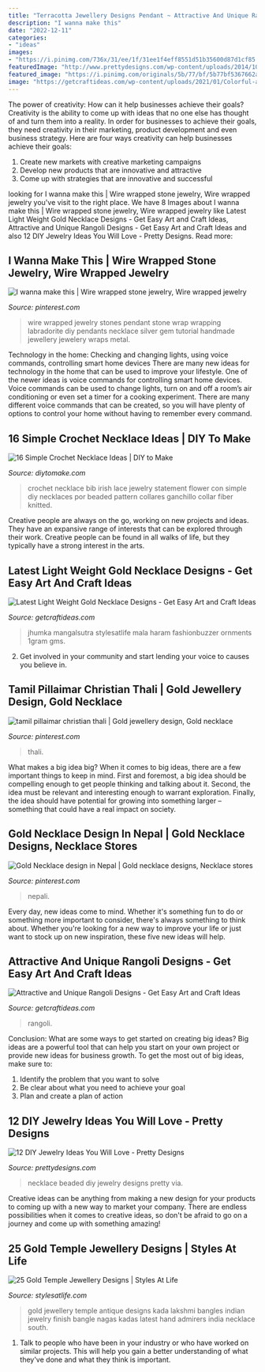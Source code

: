 ```yaml
---
title: "Terracotta Jewellery Designs Pendant ~ Attractive And Unique Rangoli Designs"
description: "I wanna make this"
date: "2022-12-11"
categories:
- "ideas"
images:
- "https://i.pinimg.com/736x/31/ee/1f/31ee1f4eff8551d51b35600d87d1cf85.jpg"
featuredImage: "http://www.prettydesigns.com/wp-content/uploads/2014/10/Beaded-Necklace.jpg"
featured_image: "https://i.pinimg.com/originals/5b/77/bf/5b77bf5367662a240a5918cb5fa664e9.jpg"
image: "https://getcraftideas.com/wp-content/uploads/2021/01/Colorful-attractive-and-unique-rangoli-design-for-festivals23.jpg"
---
```



The power of creativity: How can it help businesses achieve their goals?
Creativity is the ability to come up with ideas that no one else has thought of and turn them into a reality. In order for businesses to achieve their goals, they need creativity in their marketing, product development and even business strategy. Here are four ways creativity can help businesses achieve their goals: 
1. Create new markets with creative marketing campaigns 
2. Develop new products that are innovative and attractive 
3. Come up with strategies that are innovative and successful 

	

		
looking for I wanna make this | Wire wrapped stone jewelry, Wire wrapped jewelry you've visit to the right place. We have 8 Images about I wanna make this | Wire wrapped stone jewelry, Wire wrapped jewelry like Latest Light Weight Gold Necklace Designs - Get Easy Art and Craft Ideas, Attractive and Unique Rangoli Designs - Get Easy Art and Craft Ideas and also 12 DIY Jewelry Ideas You Will Love - Pretty Designs. Read more:
		
    
## I Wanna Make This | Wire Wrapped Stone Jewelry, Wire Wrapped Jewelry

<img loading=lazy src="https://i.pinimg.com/originals/5b/77/bf/5b77bf5367662a240a5918cb5fa664e9.jpg" onerror="this.onerror=null;this.src='https://tse4.mm.bing.net/th?id=OIP.AK5FLpEPkB0mL5YP6tHyTgHaJ4&amp;pid=15.1';" alt="I wanna make this | Wire wrapped stone jewelry, Wire wrapped jewelry">

_Source: pinterest.com_

>wire wrapped jewelry stones pendant stone wrap wrapping labradorite diy pendants necklace silver gem tutorial handmade jewellery jewelery wraps metal. 

	

Technology in the home: Checking and changing lights, using voice commands, controlling smart home devices
There are many new ideas for technology in the home that can be used to improve your lifestyle. One of the newer ideas is voice commands for controlling smart home devices. Voice commands can be used to change lights, turn on and off a room’s air conditioning or even set a timer for a cooking experiment. There are many different voice commands that can be created, so you will have plenty of options to control your home without having to remember every command.

    
## 16 Simple Crochet Necklace Ideas | DIY To Make

<img loading=lazy src="http://www.diytomake.com/wp-content/uploads/2016/03/crochet-necklace-design.jpg" onerror="this.onerror=null;this.src='https://tse2.mm.bing.net/th?id=OIP.BVrkAQ5tIyvh10Jgp_V_XAHaJ8&amp;pid=15.1';" alt="16 Simple Crochet Necklace Ideas | DIY to Make">

_Source: diytomake.com_

>crochet necklace bib irish lace jewelry statement flower con simple diy necklaces por beaded pattern collares ganchillo collar fiber knitted. 

	

Creative people are always on the go, working on new projects and ideas. They have an expansive range of interests that can be explored through their work. Creative people can be found in all walks of life, but they typically have a strong interest in the arts.

    
## Latest Light Weight Gold Necklace Designs - Get Easy Art And Craft Ideas

<img loading=lazy src="https://getcraftideas.com/wp-content/uploads/2020/06/Latest-light-weight-gold-necklace-designs4.jpg" onerror="this.onerror=null;this.src='https://tse4.mm.bing.net/th?id=OIP.5xtrB28WAtp3ZrJDyLR1YQAAAA&amp;pid=15.1';" alt="Latest Light Weight Gold Necklace Designs - Get Easy Art and Craft Ideas">

_Source: getcraftideas.com_

>jhumka mangalsutra stylesatlife mala haram fashionbuzzer ornments 1gram gms. 

	

2. Get involved in your community and start lending your voice to causes you believe in.

    
## Tamil Pillaimar Christian Thali | Gold Jewellery Design, Gold Necklace

<img loading=lazy src="https://i.pinimg.com/736x/31/ee/1f/31ee1f4eff8551d51b35600d87d1cf85.jpg" onerror="this.onerror=null;this.src='https://tse3.mm.bing.net/th?id=OIP.leIwf5Nz66AkHWulXAKScQHaJ3&amp;pid=15.1';" alt="tamil pillaimar christian thali | Gold jewellery design, Gold necklace">

_Source: pinterest.com_

>thali. 

	

What makes a big idea big?
When it comes to big ideas, there are a few important things to keep in mind. First and foremost, a big idea should be compelling enough to get people thinking and talking about it. Second, the idea must be relevant and interesting enough to warrant exploration. Finally, the idea should have potential for growing into something larger – something that could have a real impact on society.

    
## Gold Necklace Design In Nepal | Gold Necklace Designs, Necklace Stores

<img loading=lazy src="https://i.pinimg.com/736x/51/3b/b1/513bb12c8b9842a9faa73c60e358eab9.jpg" onerror="this.onerror=null;this.src='https://tse1.mm.bing.net/th?id=OIP.r-aIC-dhRAN6pgCe8gD_NgHaLH&amp;pid=15.1';" alt="Gold Necklace design in Nepal | Gold necklace designs, Necklace stores">

_Source: pinterest.com_

>nepali. 

	

Every day, new ideas come to mind. Whether it's something fun to do or something more important to consider, there's always something to think about. Whether you're looking for a new way to improve your life or just want to stock up on new inspiration, these five new ideas will help.

    
## Attractive And Unique Rangoli Designs - Get Easy Art And Craft Ideas

<img loading=lazy src="https://getcraftideas.com/wp-content/uploads/2021/01/Colorful-attractive-and-unique-rangoli-design-for-festivals23.jpg" onerror="this.onerror=null;this.src='https://tse4.mm.bing.net/th?id=OIP.7Ew7JLhl5yPKMWLBc19s7gHaEI&amp;pid=15.1';" alt="Attractive and Unique Rangoli Designs - Get Easy Art and Craft Ideas">

_Source: getcraftideas.com_

>rangoli. 

	

Conclusion: What are some ways to get started on creating big ideas?
Big ideas are a powerful tool that can help you start on your own project or provide new ideas for business growth. To get the most out of big ideas, make sure to:
1. Identify the problem that you want to solve
2. Be clear about what you need to achieve your goal
3. Plan and create a plan of action

    
## 12 DIY Jewelry Ideas You Will Love - Pretty Designs

<img loading=lazy src="http://www.prettydesigns.com/wp-content/uploads/2014/10/Beaded-Necklace.jpg" onerror="this.onerror=null;this.src='https://tse2.mm.bing.net/th?id=OIP.la4BwIkvWSzL9F_HxgvRuAHaKS&amp;pid=15.1';" alt="12 DIY Jewelry Ideas You Will Love - Pretty Designs">

_Source: prettydesigns.com_

>necklace beaded diy jewelry designs pretty via. 

	

Creative ideas can be anything from making a new design for your products to coming up with a new way to market your company. There are endless possibilities when it comes to creative ideas, so don't be afraid to go on a journey and come up with something amazing!

    
## 25 Gold Temple Jewellery Designs | Styles At Life

<img loading=lazy src="https://s-media-cache-ak0.pinimg.com/originals/2f/80/37/2f8037a1f36d5411c25358cdbed439f4.jpg" onerror="this.onerror=null;this.src='https://tse4.mm.bing.net/th?id=OIP.zbvww0JF3vt_io7lIwrJuAHaH2&amp;pid=15.1';" alt="25 Gold Temple Jewellery Designs | Styles At Life">

_Source: stylesatlife.com_

>gold jewellery temple antique designs kada lakshmi bangles indian jewelry finish bangle nagas kadas latest hand admirers india necklace south. 

	

1. Talk to people who have been in your industry or who have worked on similar projects. This will help you gain a better understanding of what they've done and what they think is important.

